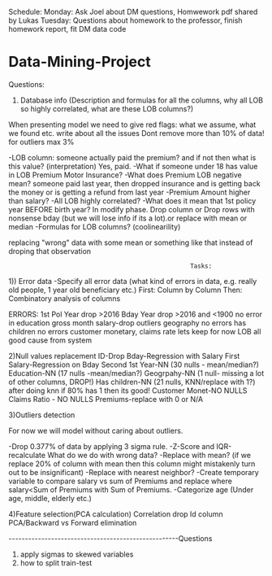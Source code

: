 Schedule:
Monday: Ask Joel about DM questions, Homwework pdf shared by Lukas
Tuesday: Questions about homework to the professor, finish homework report, fit DM data code



# Data-Mining-Project
Questions:
1) Database info (Description and formulas for all the columns,  why all LOB so highly correlated, what are these LOB columns?)

When presenting model we need to give red flags: what we assume, what we found etc. write about all the issues
Dont remove more than 10% of data!
for outliers max 3%

-LOB column: someone actually paid the premium? and if not then what is this value? (interpretation) Yes, paid. 
-What if someone under 18 has value in LOB Premium Motor Insurance?
-What does Premium LOB negative mean? someone paid last year, then dropped insurance and is getting back the money or is getting a refund from last year
-Premium Amount higher than salary?
-All LOB highly correlated?
-What does it mean that 1st policy year BEFORE birth year? In modify phase. Drop column or Drop rows with nonsense bday (but we will lose info if its a lot).or replace with mean or median 
-Formulas for LOB columns? (coolinearility)


replacing "wrong" data with some mean or something like that instead of droping that observation


                                                      Tasks:
                                                      
1)) Error data
-Specify all error data (what kind of errors in data, e.g. really old people, 1 year old beneficiary etc.)
 First: Column by Column
 Then: Combinatory analysis of columns
   
   ERRORS:
   1st Pol Year drop >2016
   Bday Year drop >2016 and <1900
   no error in education
   gross month salary-drop outliers
   geography no errors
   has children no errors
   customer monetary, claims rate lets keep for now
   LOB all good  cause from system

2)Null values replacement 
ID-Drop
Bday-Regression with Salary First
Salary-Regression on Bday Second
1st Year-NN (30 nulls - mean/median?)
Education-NN (17 nulls -mean/median?)
Geogrpahy-NN (1 null- missing a lot of other columns, DROP!)
Has children-NN (21 nulls, KNN/replace with 1?) after doing knn if 80% has 1 then its good!
Customer Monet-NO NULLS
Claims Ratio - NO NULLS
Premiums-replace with 0 or N/A
 
   
3)Outliers detection

For now we will model without caring about outliers.


 -Drop 0.377% of data by applying 3 sigma rule.
 -Z-Score and IQR-recalculate
  What do we do with wrong data? 
    -Replace with mean? (if we replace 20% of column with mean then this column might mistakenly turn out to be insignificant)
    -Replace with nearest neighbor? 
    -Create temporary variable to compare salary vs sum of Premiums and replace where salary<Sum of Premiums with Sum of Premiums.
    -Categorize age (Under age, middle, elderly etc.)


4)Feature selection(PCA calculation)
Correlation
drop Id column
PCA/Backward vs Forward elimination

----------------------------------------------------Questions
1) apply sigmas to skewed variables
2) how to split train-test

